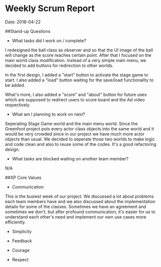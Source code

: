 # Weekly Scrum Report

Date: 2018-04-22

##Stand-up Questions

- What tasks did I work on / complete?

I redesigned the ball class as observer and so that the UI image of the ball will change as the score reaches certain point. After that I focused on the main world class modification. Instead of a very simple main menu, we decided to add buttons for redirection to other worlds. 

In the first design, I added a "start" button to activate the stage game to start. I also added a "load" button waiting for the save/load functionality to be added. 

What's more, I also added a "score" and "about" button for future uses which are supposed to redirect users to score board and the Ad video respectively.


- What am I planning to work on next?

Seperating Stage Game world and the main menu world. Since the Greenfoot project puts every actor class objects into the same world and it would be very crowded since in our project we have much more actor objects than usual. We decided to seperate those two worlds to make logic and code clean and also to reuse some of the codes. It's a good refactoring design.

- What tasks are blocked waiting on another team member?

N/A

##XP Core Values

- Communication

This is the busiest week of our project. We discussed a lot about problems each team members have and we also discussed about the implementation details for some of the classes. Sometimes we have an agreement and sometimes we don't, but after profound communication, it's easier for us to understand each other's need and implement our own use cases more efficiently.

- Simplicity


- Feedback


- Courage


- Respect




